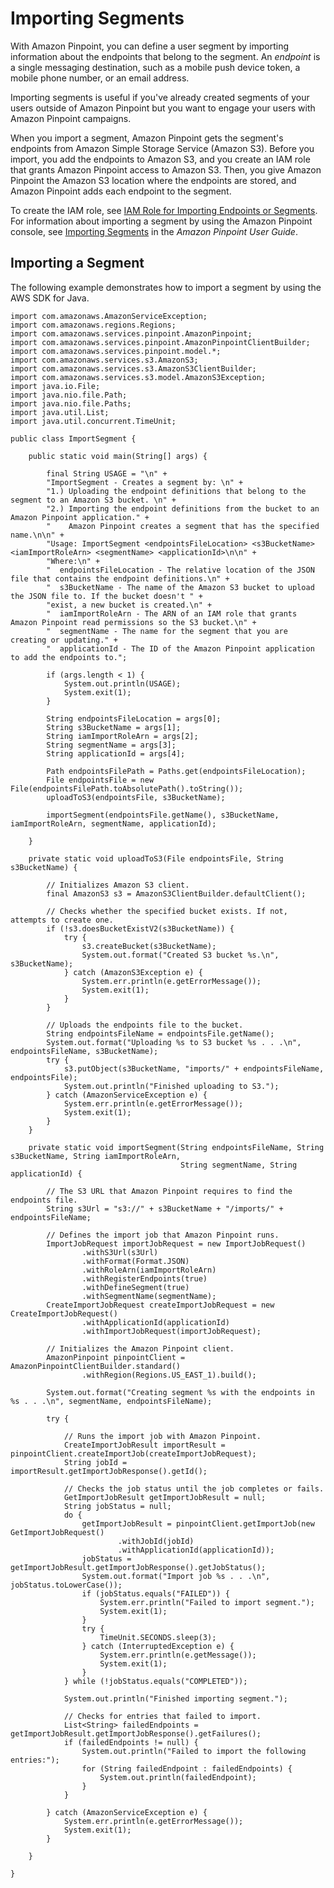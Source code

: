 # Importing Segments<a name="segments-importing"></a>

With Amazon Pinpoint, you can define a user segment by importing information about the endpoints that belong to the segment\. An *endpoint* is a single messaging destination, such as a mobile push device token, a mobile phone number, or an email address\.

Importing segments is useful if you've already created segments of your users outside of Amazon Pinpoint but you want to engage your users with Amazon Pinpoint campaigns\.

When you import a segment, Amazon Pinpoint gets the segment's endpoints from Amazon Simple Storage Service \(Amazon S3\)\. Before you import, you add the endpoints to Amazon S3, and you create an IAM role that grants Amazon Pinpoint access to Amazon S3\. Then, you give Amazon Pinpoint the Amazon S3 location where the endpoints are stored, and Amazon Pinpoint adds each endpoint to the segment\.

To create the IAM role, see [IAM Role for Importing Endpoints or Segments](permissions-import-segment.md)\. For information about importing a segment by using the Amazon Pinpoint console, see [Importing Segments](https://docs.aws.amazon.com/pinpoint/latest/userguide/segments-importing.html) in the *Amazon Pinpoint User Guide*\.

## Importing a Segment<a name="segments-importing-example-java"></a>

The following example demonstrates how to import a segment by using the AWS SDK for Java\.

```
import com.amazonaws.AmazonServiceException;
import com.amazonaws.regions.Regions;
import com.amazonaws.services.pinpoint.AmazonPinpoint;
import com.amazonaws.services.pinpoint.AmazonPinpointClientBuilder;
import com.amazonaws.services.pinpoint.model.*;
import com.amazonaws.services.s3.AmazonS3;
import com.amazonaws.services.s3.AmazonS3ClientBuilder;
import com.amazonaws.services.s3.model.AmazonS3Exception;
import java.io.File;
import java.nio.file.Path;
import java.nio.file.Paths;
import java.util.List;
import java.util.concurrent.TimeUnit;

public class ImportSegment {

    public static void main(String[] args) {

        final String USAGE = "\n" +
        "ImportSegment - Creates a segment by: \n" +
        "1.) Uploading the endpoint definitions that belong to the segment to an Amazon S3 bucket. \n" +
        "2.) Importing the endpoint definitions from the bucket to an Amazon Pinpoint application." +
        "    Amazon Pinpoint creates a segment that has the specified name.\n\n" +
        "Usage: ImportSegment <endpointsFileLocation> <s3BucketName> <iamImportRoleArn> <segmentName> <applicationId>\n\n" +
        "Where:\n" +
        "  endpointsFileLocation - The relative location of the JSON file that contains the endpoint definitions.\n" +
        "  s3BucketName - The name of the Amazon S3 bucket to upload the JSON file to. If the bucket doesn't " +
        "exist, a new bucket is created.\n" +
        "  iamImportRoleArn - The ARN of an IAM role that grants Amazon Pinpoint read permissions so the S3 bucket.\n" +
        "  segmentName - The name for the segment that you are creating or updating." +
        "  applicationId - The ID of the Amazon Pinpoint application to add the endpoints to.";

        if (args.length < 1) {
            System.out.println(USAGE);
            System.exit(1);
        }

        String endpointsFileLocation = args[0];
        String s3BucketName = args[1];
        String iamImportRoleArn = args[2];
        String segmentName = args[3];
        String applicationId = args[4];

        Path endpointsFilePath = Paths.get(endpointsFileLocation);
        File endpointsFile = new File(endpointsFilePath.toAbsolutePath().toString());
        uploadToS3(endpointsFile, s3BucketName);

        importSegment(endpointsFile.getName(), s3BucketName, iamImportRoleArn, segmentName, applicationId);

    }

    private static void uploadToS3(File endpointsFile, String s3BucketName) {

        // Initializes Amazon S3 client.
        final AmazonS3 s3 = AmazonS3ClientBuilder.defaultClient();

        // Checks whether the specified bucket exists. If not, attempts to create one.
        if (!s3.doesBucketExistV2(s3BucketName)) {
            try {
                s3.createBucket(s3BucketName);
                System.out.format("Created S3 bucket %s.\n", s3BucketName);
            } catch (AmazonS3Exception e) {
                System.err.println(e.getErrorMessage());
                System.exit(1);
            }
        }

        // Uploads the endpoints file to the bucket.
        String endpointsFileName = endpointsFile.getName();
        System.out.format("Uploading %s to S3 bucket %s . . .\n", endpointsFileName, s3BucketName);
        try {
            s3.putObject(s3BucketName, "imports/" + endpointsFileName, endpointsFile);
            System.out.println("Finished uploading to S3.");
        } catch (AmazonServiceException e) {
            System.err.println(e.getErrorMessage());
            System.exit(1);
        }
    }

    private static void importSegment(String endpointsFileName, String s3BucketName, String iamImportRoleArn,
                                      String segmentName, String applicationId) {

        // The S3 URL that Amazon Pinpoint requires to find the endpoints file.
        String s3Url = "s3://" + s3BucketName + "/imports/" + endpointsFileName;

        // Defines the import job that Amazon Pinpoint runs.
        ImportJobRequest importJobRequest = new ImportJobRequest()
                .withS3Url(s3Url)
                .withFormat(Format.JSON)
                .withRoleArn(iamImportRoleArn)
                .withRegisterEndpoints(true)
                .withDefineSegment(true)
                .withSegmentName(segmentName);
        CreateImportJobRequest createImportJobRequest = new CreateImportJobRequest()
                .withApplicationId(applicationId)
                .withImportJobRequest(importJobRequest);

        // Initializes the Amazon Pinpoint client.
        AmazonPinpoint pinpointClient = AmazonPinpointClientBuilder.standard()
                .withRegion(Regions.US_EAST_1).build();

        System.out.format("Creating segment %s with the endpoints in %s . . .\n", segmentName, endpointsFileName);

        try {

            // Runs the import job with Amazon Pinpoint.
            CreateImportJobResult importResult = pinpointClient.createImportJob(createImportJobRequest);
            String jobId = importResult.getImportJobResponse().getId();

            // Checks the job status until the job completes or fails.
            GetImportJobResult getImportJobResult = null;
            String jobStatus = null;
            do {
                getImportJobResult = pinpointClient.getImportJob(new GetImportJobRequest()
                        .withJobId(jobId)
                        .withApplicationId(applicationId));
                jobStatus = getImportJobResult.getImportJobResponse().getJobStatus();
                System.out.format("Import job %s . . .\n", jobStatus.toLowerCase());
                if (jobStatus.equals("FAILED")) {
                    System.err.println("Failed to import segment.");
                    System.exit(1);
                }
                try {
                    TimeUnit.SECONDS.sleep(3);
                } catch (InterruptedException e) {
                    System.err.println(e.getMessage());
                    System.exit(1);
                }
            } while (!jobStatus.equals("COMPLETED"));

            System.out.println("Finished importing segment.");

            // Checks for entries that failed to import.
            List<String> failedEndpoints = getImportJobResult.getImportJobResponse().getFailures();
            if (failedEndpoints != null) {
                System.out.println("Failed to import the following entries:");
                for (String failedEndpoint : failedEndpoints) {
                    System.out.println(failedEndpoint);
                }
            }

        } catch (AmazonServiceException e) {
            System.err.println(e.getErrorMessage());
            System.exit(1);
        }

    }

}
```